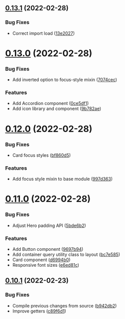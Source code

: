 ## [0.13.1](https://github.com/jacecotton/tcds/compare/v0.13.0...v0.13.1) (2022-02-28)


### Bug Fixes

* Correct import load ([13e2027](https://github.com/jacecotton/tcds/commit/13e2027a70bbcf18151b4fe6672e126e9da18581))



# [0.13.0](https://github.com/jacecotton/tcds/compare/v0.12.0...v0.13.0) (2022-02-28)


### Bug Fixes

* Add inverted option to focus-style mixin ([7074cec](https://github.com/jacecotton/tcds/commit/7074cec3a6d734312bc099d731de5cdc576a7040))


### Features

* Add Accordion component ([0ce5df1](https://github.com/jacecotton/tcds/commit/0ce5df1a388f8f6016a41de506d0874e8748fb76))
* Add icon library and component ([9b782ae](https://github.com/jacecotton/tcds/commit/9b782ae66d8951828c4b773be80e4f81374d06fd))



# [0.12.0](https://github.com/jacecotton/tcds/compare/v0.11.0...v0.12.0) (2022-02-28)


### Bug Fixes

* Card focus styles ([bf860d5](https://github.com/jacecotton/tcds/commit/bf860d5610e254f142eebf3eb0772045c78b9937))


### Features

* Add focus style mixin to base module ([997d363](https://github.com/jacecotton/tcds/commit/997d363684f48b2f5abdd9df6841f1904639cccc))



# [0.11.0](https://github.com/jacecotton/tcds/compare/v0.10.1...v0.11.0) (2022-02-28)


### Bug Fixes

* Adjust Hero padding API ([5bde6b2](https://github.com/jacecotton/tcds/commit/5bde6b2960615e4c42a61d1707edb973af8b9f29))


### Features

* Add Button component ([9697b94](https://github.com/jacecotton/tcds/commit/9697b94302dc1ded9fd1024efe9b88b83080ef00))
* Add container query utility class to layout ([bc7e585](https://github.com/jacecotton/tcds/commit/bc7e5851acefbcb65d9dc91c7f791a9b7929e727))
* Card component ([d6994b0](https://github.com/jacecotton/tcds/commit/d6994b0a95805dc577c17b4ee1995fb594fb86c0))
* Responsive font sizes ([e6ed81c](https://github.com/jacecotton/tcds/commit/e6ed81c7493c7e5f0354a87d21819b3ee4825e63))



## [0.10.1](https://github.com/jacecotton/tcds/compare/v0.10.0...v0.10.1) (2022-02-23)


### Bug Fixes

* Compile previous changes from source ([b942db2](https://github.com/jacecotton/tcds/commit/b942db2da5455db2d4a21f3a779943f33df52266))
* Improve getters ([c89f6d1](https://github.com/jacecotton/tcds/commit/c89f6d1d41c6e6640dffff86eec1ec3dc27f3d51))



